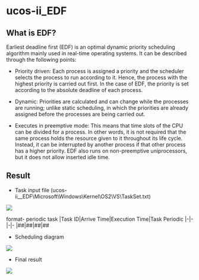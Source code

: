 # ucos-ii_EDF

## What is EDF?

Earliest deadline first (EDF) is an optimal dynamic priority scheduling algorithm mainly used in real-time operating systems. It can be described through the following points:

- Priority driven: Each process is assigned a priority and the scheduler selects the process to run according to it. Hence, the process with the highest priority is carried out first. In the case of EDF, the priority is set according to the absolute deadline of each process.

- Dynamic: Priorities are calculated and can change while the processes are running; unlike static scheduling, in which the priorities are already assigned before the processes are being carried out.

- Executes in preemptive mode: This means that time slots of the CPU can be divided for a process. In other words, it is not required that the same process holds the resource given to it throughout its life cycle. Instead, it can be interrupted by another process if that other process has a higher priority. EDF also runs on non-preemptive uniprocessors, but it does not allow inserted idle time.

## Result

- Task input file (ucos-ii__EDF\Microsoft\Windows\Kernel\OS2\VS\TaskSet.txt)

![](https://i.imgur.com/dSjgGP5.png)

format- periodic task
|Task ID|Arrive Time|Execution Time|Task Periodic
|-|-|-|-
|##|##|##|##

- Scheduling diagram

![](https://i.imgur.com/3Jd77jB.png)

- Final result

![](https://i.imgur.com/pGIHCgB.png)